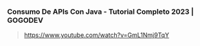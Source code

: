 ###  Consumo De APIs Con Java - Tutorial Completo 2023 | GOGODEV
> https://www.youtube.com/watch?v=GmL1Nmj9TqY

